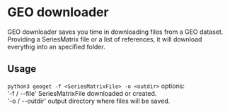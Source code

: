 # GEO downloader
GEO downloader saves you time in downloading files from a GEO dataset.\
Providing a SeriesMatrix file or a list of references, it will download
everythig into an specified folder.

## Usage
`python3 geoget -f <SeriesMatrixFile> -o <outdir>`
options:\
'-f / --file' SeriesMatrixFile downloaded or created.\
'-o / --outdir' output directory where files will be saved.
